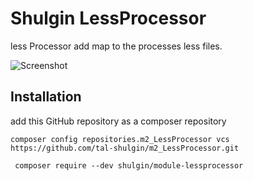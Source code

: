 # Shulgin LessProcessor

 less Processor add map to the processes less files.

<img src="/tal-shulgin/m2_LessProcessor/blob/master/src/Screenshot.png?raw=true"  alt="Screenshot"/>


## Installation
add this GitHub repository as a composer repository
 
```composer config repositories.m2_LessProcessor vcs https://github.com/tal-shulgin/m2_LessProcessor.git```

``` composer require --dev shulgin/module-lessprocessor```
